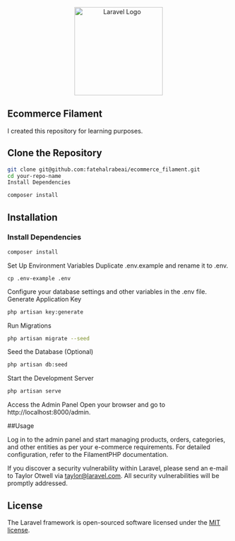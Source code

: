 <p align="center"><a href="https://www.linkedin.com/in/fateh-alrabeai-901a0a333/" target="_blank"><img width="200" src="https://texsasoil.com/img/logo/fateh.png" width="400" alt="Laravel Logo"></a></p>


## Ecommerce Filament

I created this repository for learning purposes.

## Clone the Repository

```bash
git clone git@github.com:fatehalrabeai/ecommerce_filament.git
cd your-repo-name
Install Dependencies
```

```bash
composer install
```

## Installation

### Install Dependencies
```bash
composer install
```
Set Up Environment Variables
Duplicate .env.example and rename it to .env.
```
cp .env-example .env
```

Configure your database settings and other variables in the .env file.
Generate Application Key
```bash
php artisan key:generate
```

Run Migrations

```bash
php artisan migrate --seed
```
Seed the Database (Optional)

```bash
php artisan db:seed
```

Start the Development Server
```bash
php artisan serve
```
Access the Admin Panel
Open your browser and go to http://localhost:8000/admin.

##Usage

Log in to the admin panel and start managing products, orders, categories, and other entities as per your e-commerce requirements.
For detailed configuration, refer to the FilamentPHP documentation.


If you discover a security vulnerability within Laravel, please send an e-mail to Taylor Otwell via [taylor@laravel.com](mailto:taylor@laravel.com). All security vulnerabilities will be promptly addressed.

## License

The Laravel framework is open-sourced software licensed under the [MIT license](https://opensource.org/licenses/MIT).
